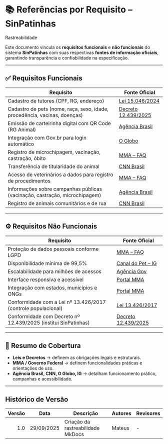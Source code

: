 # 📚 Referências por Requisito – SinPatinhas

<div class="chip">Rastreabilidade</div>

Este documento vincula os **requisitos funcionais** e **não funcionais** do sistema **SinPatinhas** com suas respectivas **fontes de informação oficiais**, garantindo transparência e confiabilidade na especificação.

---

## ✅ Requisitos Funcionais

| Requisito | Fonte Oficial |
|-----------|---------------|
| Cadastro de tutores (CPF, RG, endereço) | [Lei 15.046/2024](https://www.planalto.gov.br/ccivil_03/_ato2023-2026/2024/lei/L15046.htm) |
| Cadastro de pets (nome, raça, sexo, idade, procedência, vacinas, doenças) | [Decreto 12.439/2025](https://www.planalto.gov.br/ccivil_03/_ato2023-2026/2025/Decreto/D12439.htm) |
| Emissão de carteirinha digital com QR Code (RG Animal) | [Agência Brasil](https://agenciabrasil.ebc.com.br/geral/noticia/2025-04/saiba-como-funciona-o-sinpatinhas-novo-rg-animal-para-caes-e-gatos) |
| Integração com Gov.br para login automático | [O Globo](https://oglobo.globo.com/brasil/noticia/2025/04/17/rg-animal-veja-como-fazer-cadastro-para-caes-e-gatos-no-sinpatinhas.ghtml) |
| Registro de microchipagem, vacinação, castração, óbito | [MMA – FAQ](https://www.gov.br/mma/pt-br/noticias/perguntas-e-respostas-sobre-o-propatinhas-e-o-sinpatinhas) |
| Transferência de titularidade do animal | [CNN Brasil](https://www.cnnbrasil.com.br/politica/sinpatinhas-como-cadastrar-caes-e-gatos-no-programa-de-rg-para-pets/) |
| Acesso de veterinários a dados para registro de procedimentos | [MMA – FAQ](https://www.gov.br/mma/pt-br/noticias/perguntas-e-respostas-sobre-o-propatinhas-e-o-sinpatinhas) |
| Informações sobre campanhas públicas (vacinação, castração, microchipagem) | [Agência Brasil](https://agenciabrasil.ebc.com.br/geral/noticia/2025-04/saiba-como-funciona-o-sinpatinhas-novo-rg-animal-para-caes-e-gatos) |
| Registro de animais comunitários e de rua | [CNN Brasil](https://www.cnnbrasil.com.br/politica/sinpatinhas-como-cadastrar-caes-e-gatos-no-programa-de-rg-para-pets/) |

---

## ⚙️ Requisitos Não Funcionais

| Requisito | Fonte Oficial |
|-----------|---------------|
| Proteção de dados pessoais conforme LGPD | [MMA – FAQ](https://www.gov.br/mma/pt-br/noticias/perguntas-e-respostas-sobre-o-propatinhas-e-o-sinpatinhas) |
| Disponibilidade mínima de 99,5% | [Canal do Pet – IG](https://canaldopet.ig.com.br/2025-04-17/instabilidade-no-site-do-rg-animal-impede-cadastro-de-caes-e-gatos.html.amp) |
| Escalabilidade para milhões de acessos | [Agência Gov](https://agenciagov.ebc.com.br/noticias/202505/mais-de-620-mil-animais-ja-tem-rg-veja-como-cadastrar-seu-pet-no-sinpatinhas) |
| Interface responsiva e acessível | [Portal MMA](https://www.gov.br/mma/pt-br/composicao/sbio/dpda/programas-e-Projetos/sinpatinhas) |
| Integração com estados, municípios e ONGs | [Portal MMA](https://www.gov.br/mma/pt-br/composicao/sbio/dpda/programas-e-Projetos/sinpatinhas) |
| Conformidade com a Lei nº 13.426/2017 (controle populacional) | [Lei 13.426/2017](https://www.planalto.gov.br/ccivil_03/_ato2015-2018/2017/lei/L13426.htm) |
| Conformidade com Decreto nº 12.439/2025 (institui SinPatinhas) | [Decreto 12.439/2025](https://www.planalto.gov.br/ccivil_03/_ato2023-2026/2025/Decreto/D12439.htm) |

---

## 📌 Resumo de Cobertura

- **Leis e Decretos** → definem as obrigações legais e estruturais.  
- **MMA / Governo Federal** → definem funcionalidades práticas e orientações de uso.  
- **Agência Brasil, CNN, O Globo, IG** → detalham funcionamento prático, campanhas e acessibilidade.  

---

## Histórico de Versão

| Versão | Data       | Descrição                         | Autores  | Revisores |
|-------:|------------|-----------------------------------|----------|-----------|
| 1.0    | 29/09/2025 | Criação da rastreabilidade MkDocs | Mateus   | -         |
